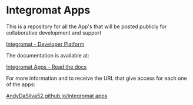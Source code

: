 # Integromat Apps

This is a repository for all the App's that will be posted publicly for collaborative development and support

[Integromat - Developer Platform](https://www.integromat.com/en/developers)

The documentation is available at:

[Integromat Apps - Read the docs](https://docs.integromat.com/apps/)

For more information and to receive the URL that give access for each one of the apps:

[AndyDaSilva52.github.io/integromat apps](https://andydasilva52.github.io/integromat_apps/)
